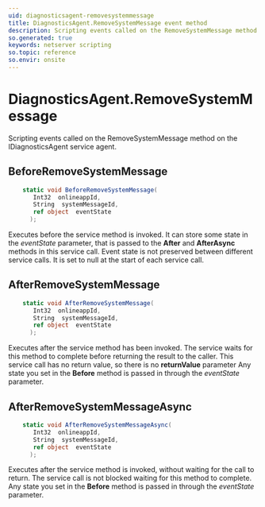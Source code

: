 ```yaml
---
uid: diagnosticsagent-removesystemmessage
title: DiagnosticsAgent.RemoveSystemMessage event method
description: Scripting events called on the RemoveSystemMessage method on the DiagnosticsAgent service agent.
so.generated: true
keywords: netserver scripting
so.topic: reference
so.envir: onsite
---
```

# DiagnosticsAgent.RemoveSystemMessage

Scripting events called on the <see cref='M:SuperOffice.CRM.Services.IDiagnosticsAgent.RemoveSystemMessage'>RemoveSystemMessage</see> method on the <see cref='IDiagnosticsAgent'>IDiagnosticsAgent</see>  service agent.

## BeforeRemoveSystemMessage
```cs
    static void BeforeRemoveSystemMessage(
       Int32  onlineappId,
       String  systemMessageId,
       ref object  eventState
      );
```
Executes before the service method is invoked.
It can store some state in the *eventState* parameter, that is passed to the **After** and **AfterAsync** methods in this service call.
Event state is not preserved between different service calls. It is set to null at the start of each service call.
## AfterRemoveSystemMessage
```cs
    static void AfterRemoveSystemMessage(
       Int32  onlineappId,
       String  systemMessageId,
       ref object  eventState
      );
```
Executes after the service method has been invoked. The service waits for this method to complete before returning the result to the caller.
This service call has no return value, so there is no **returnValue** parameter
Any state you set in the **Before** method is passed in through the *eventState* parameter.
## AfterRemoveSystemMessageAsync
```cs
    static void AfterRemoveSystemMessageAsync(
       Int32  onlineappId,
       String  systemMessageId,
       ref object  eventState
      );
```
Executes after the service method is invoked, without waiting for the call to return.
The service call is not blocked waiting for this method to complete.
Any state you set in the **Before** method is passed in through the *eventState* parameter.

